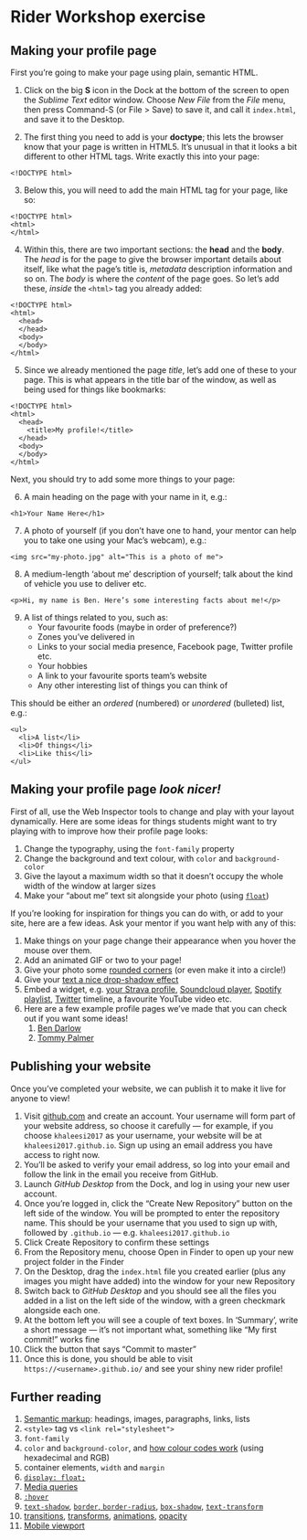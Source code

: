 # Rider Workshop exercise

## Making your profile page

First you’re going to make your page using plain, semantic HTML.

1. Click on the big **S** icon in the Dock at the bottom of the screen to open the _Sublime Text_ editor window. Choose _New File_ from the _File_ menu, then press Command-S (or File > Save) to save it, and call it `index.html`, and save it to the Desktop.

2. The first thing you need to add is your **doctype**; this lets the browser know that your page is written in HTML5. It’s unusual in that it looks a bit different to other HTML tags. Write exactly this into your page:

```
<!DOCTYPE html>
```

3. Below this, you will need to add the main HTML tag for your page, like so:

```
<!DOCTYPE html>
<html>
</html>
```

4. Within this, there are two important sections: the **head** and the **body**. The _head_ is for the page to give the browser important details about itself, like what the page’s title is, _metadata_ description information and so on. The _body_ is where the _content_ of the page goes. So let’s add these, _inside_ the `<html>` tag you already added:

```
<!DOCTYPE html>
<html>
  <head>
  </head>
  <body>
  </body>
</html>
```

5. Since we already mentioned the page _title_, let’s add one of these to your page. This is what appears in the title bar of the window, as well as being used for things like bookmarks:

```
<!DOCTYPE html>
<html>
  <head>
    <title>My profile!</title>
  </head>
  <body>
  </body>
</html>
```

Next, you should try to add some more things to your page:

6. A main heading on the page with your name in it, e.g.:

```
<h1>Your Name Here</h1>
```

7. A photo of yourself (if you don’t have one to hand, your mentor can help you to take one using your Mac’s webcam), e.g.:

```
<img src="my-photo.jpg" alt="This is a photo of me">
```

8. A medium-length ‘about me’ description of yourself; talk about the kind of vehicle you use to deliver etc.

```
<p>Hi, my name is Ben. Here’s some interesting facts about me!</p>
```

9. A list of things related to you, such as:
    * Your favourite foods (maybe in order of preference?)
    * Zones you’ve delivered in
    * Links to your social media presence, Facebook page, Twitter profile etc.
    * Your hobbies
    * A link to your favourite sports team’s website
    * Any other interesting list of things you can think of

This should be either an _ordered_ (numbered) or _unordered_ (bulleted) list, e.g.:

```
<ul>
  <li>A list</li>
  <li>Of things</li>
  <li>Like this</li>
</ul>
```

## Making your profile page _look nicer!_

First of all, use the Web Inspector tools to change and play with your layout dynamically. Here are some ideas for things students might want to try playing with to improve how their profile page looks:

1. Change the typography, using the `font-family` property
2. Change the background and text colour, with `color` and `background-color`
3. Give the layout a maximum width so that it doesn’t occupy the whole width of the window at larger sizes
4. Make your “about me” text sit alongside your photo (using [`float`][floated-elements])

If you’re looking for inspiration for things you can do with, or add to your site, here are a few ideas. Ask your mentor if you want help with any of this:

1. Make things on your page change their appearance when you hover the mouse over them.
2. Add an animated GIF or two to your page!
3. Give your photo some [rounded corners][borders] (or even make it into a circle!)
4. Give your [text a nice drop-shadow effect][text-shadow]
5. Embed a widget, e.g. [your Strava profile][strava], [Soundcloud player][soundcloud], [Spotify playlist][spotify], [Twitter][twitter] timeline, a favourite YouTube video etc.
6. Here are a few example profile pages we’ve made that you can check out if you want some ideas!
    1. [Ben Darlow][ben-darlow]
    2. [Tommy Palmer][tommyp]

## Publishing your website

Once you’ve completed your website, we can publish it to make it live for anyone to view!

1. Visit [github.com][github] and create an account. Your username will form part of your website address, so choose it carefully — for example, if you choose `khaleesi2017` as your username, your website will be at `khaleesi2017.github.io`. Sign up using an email address you have access to right now.
2. You’ll be asked to verify your email address, so log into your email and follow the link in the email you receive from GitHub.
3. Launch _GitHub Desktop_ from the Dock, and log in using your new user account.
4. Once you’re logged in, click the “Create New Repository” button on the left side of the window. You will be prompted to enter the repository name. This should be your username that you used to sign up with, followed by `.github.io` — e.g. `khaleesi2017.github.io`
5. Click Create Repository to confirm these settings
6. From the Repository menu, choose Open in Finder to open up your new project folder in the Finder
7. On the Desktop, drag the `index.html` file you created earlier (plus any images you might have added) into the window for your new Repository
8. Switch back to _GitHub Desktop_ and you should see all the files you added in a list on the left side of the window, with a green checkmark alongside each one.
9. At the bottom left you will see a couple of text boxes. In ‘Summary’, write a short message — it’s not important what, something like “My first commit!” works fine
10. Click the button that says “Commit to master”
11. Once this is done, you should be able to visit `https://<username>.github.io/` and see your shiny new rider profile!

## Further reading

1. [Semantic markup][semantic-markup]: headings, images, paragraphs, links, lists
2. `<style>` tag vs `<link rel="stylesheet">`
3. `font-family`
4. `color` and `background-color`, and [how colour codes work][colors] (using hexadecimal and RGB)
5. container elements, `width` and `margin`
6. [`display: float;`][floated-elements]
7. [Media queries][media-queries]
8. [`:hover`][hover]
9. [`text-shadow`][text-shadow], [`border`, `border-radius`][borders], [`box-shadow`][box-shadow], [`text-transform`][text-transform]
10. [transitions][transitions], [transforms][transforms], [animations][animations], [opacity][opacity]
11. [Mobile viewport][mobile-viewport]

[github]: https://github.com/
[semantic-markup]: http://html.com/semantic-markup/
[media-queries]: https://rider-code-workshop.github.io/media-queries.html
[floated-elements]: https://rider-code-workshop.github.io/floated-elements.html
[hover]: https://rider-code-workshop.github.io/hover.html
[text-shadow]: https://rider-code-workshop.github.io/text-shadow.html
[borders]: https://rider-code-workshop.github.io/borders.html
[box-shadow]: https://rider-code-workshop.github.io/box-shadow.html
[text-transform]: https://rider-code-workshop.github.io/text-transform.html
[transitions]: https://developer.mozilla.org/en/docs/Web/CSS/transition
[transforms]: https://developer.mozilla.org/en-US/docs/Web/CSS/transform
[animations]: https://developer.mozilla.org/en/docs/Web/CSS/animation
[opacity]: https://developer.mozilla.org/en/docs/Web/CSS/opacity
[colors]: https://developer.mozilla.org/en/docs/Web/CSS/color_value
[mobile-viewport]: https://rider-code-workshop.github.io/mobile-viewport.html
[strava]: https://support.strava.com/hc/en-us/articles/216918527-Sharing-your-activities-with-a-Strava-Widget
[soundcloud]: https://soundcloud.com/pages/embed
[spotify]: https://developer.spotify.com/technologies/widgets/spotify-play-button/
[twitter]: https://dev.twitter.com/web/embedded-timelines
[ben-darlow]: https://rider-code-workshop.github.io/
[tommyp]: https://tommyp.github.io/
